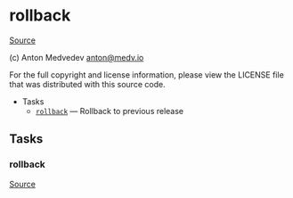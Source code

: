 <!-- DO NOT EDIT THIS FILE! -->
<!-- Instead edit recipe/deploy/rollback.php -->
<!-- Then run bin/docgen -->

# rollback

[Source](/recipe/deploy/rollback.php)

(c) Anton Medvedev <anton@medv.io>

For the full copyright and license information, please view the LICENSE
file that was distributed with this source code.


* Tasks
  * [`rollback`](#rollback) — Rollback to previous release


## Tasks
### rollback
[Source](/recipe/deploy/rollback.php#L13)



